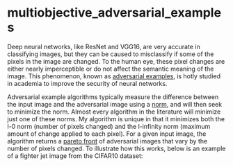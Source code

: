 # multiobjective_adversarial_examples
Deep neural networks, like ResNet and VGG16, are very accurate in classifying images, but they can be caused to misclassify if some of the pixels in the image are changed. To the human eye, these pixel changes are either nearly imperceptible or do not affect the semantic meaning of the image. This phenomenon, known as [adversarial examples](https://pyimagesearch.com/2020/10/19/adversarial-images-and-attacks-with-keras-and-tensorflow/), is hotly studied in academia to improve the security of neural networks.

Adversarial example algorithms typically measure the difference between the input image and the adversarial image using a [norm](https://montjoile.medium.com/l0-norm-l1-norm-l2-norm-l-infinity-norm-7a7d18a4f40c), and will then seek to minimize the norm. Almost every  algorithm in the literature will minimize just one of these norms. My algorithm is unique in that it minimizes both the l-0 norm (number of pixels changed) and the l-infinity norm (maximum amount of change applied to each pixel). For a given input image, the algorithm returns a [pareto front](https://en.wikipedia.org/wiki/Pareto_front) of adversarial images that vary by the number of pixels changed. To illustrate how this works, below is an example of a fighter jet image from the CIFAR10 dataset:


